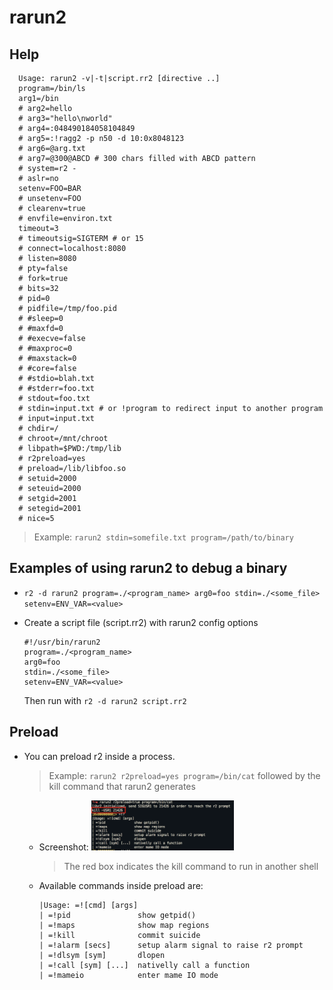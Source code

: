 <!-- TITLE: rarun2 -->

# rarun2

## Help

      Usage: rarun2 -v|-t|script.rr2 [directive ..]
      program=/bin/ls
      arg1=/bin
      # arg2=hello
      # arg3="hello\nworld"
      # arg4=:048490184058104849
      # arg5=:!ragg2 -p n50 -d 10:0x8048123
      # arg6=@arg.txt
      # arg7=@300@ABCD # 300 chars filled with ABCD pattern
      # system=r2 -
      # aslr=no
      setenv=FOO=BAR
      # unsetenv=FOO
      # clearenv=true
      # envfile=environ.txt
      timeout=3
      # timeoutsig=SIGTERM # or 15
      # connect=localhost:8080
      # listen=8080
      # pty=false
      # fork=true
      # bits=32
      # pid=0
      # pidfile=/tmp/foo.pid
      # #sleep=0
      # #maxfd=0
      # #execve=false
      # #maxproc=0
      # #maxstack=0
      # #core=false
      # #stdio=blah.txt
      # #stderr=foo.txt
      # stdout=foo.txt
      # stdin=input.txt # or !program to redirect input to another program
      # input=input.txt
      # chdir=/
      # chroot=/mnt/chroot
      # libpath=$PWD:/tmp/lib
      # r2preload=yes
      # preload=/lib/libfoo.so
      # setuid=2000
      # seteuid=2000
      # setgid=2001
      # setegid=2001
      # nice=5

  > Example: `rarun2 stdin=somefile.txt program=/path/to/binary`

## Examples of using rarun2 to debug a binary
  - `r2 -d rarun2 program=./<program_name> arg0=foo stdin=./<some_file> setenv=ENV_VAR=<value>`
  - Create a script file (script.rr2) with rarun2 config options

        #!/usr/bin/rarun2
        program=./<program_name>
        arg0=foo
        stdin=./<some_file>
        setenv=ENV_VAR=<value>

    Then run with `r2 -d rarun2 script.rr2`
		
## Preload
  - You can preload r2 inside a process.
	 > Example: `rarun2 r2preload=yes program=/bin/cat` followed by the kill command that rarun2 generates
	- Screenshot:
		<img src="/uploads/tools/rarun-2-preload.png" width="50%">
		 > The red box indicates the kill command to run in another shell
	- Available commands inside preload are:
		
		```text
		|Usage: =![cmd] [args]
		| =!pid               show getpid()
		| =!maps              show map regions
		| =!kill              commit suicide
		| =!alarm [secs]      setup alarm signal to raise r2 prompt
		| =!dlsym [sym]       dlopen
		| =!call [sym] [...]  nativelly call a function
		| =!mameio            enter mame IO mode
		```

<p hidden>preload rarun2 pid maps kill alarm dlsym call mameio</p>